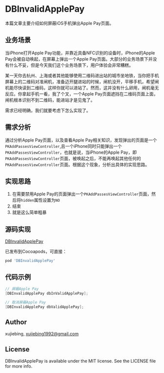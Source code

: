 # DBInvalidApplePay

本篇文章主要介绍如何屏蔽iOS手机弹出Apple Pay页面。

## 业务场景

当iPhone打开Apple Pay功能，并靠近具备NFC识别的设备时，iPhone的Apple Pay会被自动唤起，在屏幕上弹出一个Apple Pay页面。大部分的业务场景下并没有什么不妥，但是今天我们这个业务场景下，用户体验会非常糟糕。

某一天你去杭州、上海或者其他能够使用二维码进出站的城市坐地铁，当你把手机屏幕上的二维码对准闸机，准备迈开腿进站的时候，闸机没开，平移手机，希望闸机能尽快读到二维码，这样你就可以进站了。然而，这并没有什么卵用，闸机毫无反应。你拿起手机一看，我了个叉，一个Apple Pay页面遮挡在二维码页面上面，闸机根本识别不到二维码，能进站才是见鬼了。

需求已经明确，我们就要考虑下怎么实现了。

## 需求分析

通过分析Apple Pay页面，以及查看Apple Pay相关知识，发现弹出的页面是一个`PKAddPassesViewController`,且一个iPhone同时只能弹出一个`PKAddPassesViewController`，也就是说，当iPhone的Apple Pay，即`PKAddPassesViewController`页面，被唤起之后，不能再唤起其他任何的`PKAddPassesViewController`页面。根据这个现象，分析出具体的实现思路。

## 实现思路

1. 在需要禁用Apple Pay的页面弹出一个`PKAddPassesViewController`页面，然后将`hidden`属性设置为`NO`
2. 结束
3. 就是这么简单粗暴

## 源码实现

[DBInvalidApplePay](https://github.com/xujiebing/DBInvalidApplePay)

已发布到Cocoapods，可直接：

```ruby
pod 'DBInvalidApplePay'
```

## 代码示例

```objective-c
// 屏蔽Apple Pay
[DBInvalidApplePay dbInValidApplePay];

// 取消屏蔽Apple Pay
[DBInvalidApplePay dbValidApplePay];
```

## Author

xujiebing, xujiebing1992@gmail.com

## License

DBInvalidApplePay is available under the MIT license. See the LICENSE file for more info.
